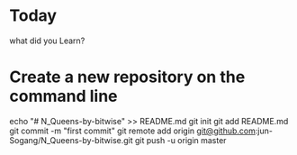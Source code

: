 # Today
what did you Learn?

# Create a new repository on the command line
echo "# N_Queens-by-bitwise" >> README.md
git init
git add README.md
git commit -m "first commit"
git remote add origin git@github.com:jun-Sogang/N_Queens-by-bitwise.git
git push -u origin master
